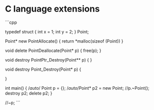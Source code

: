# C language extensions

´´´cpp

 typedef struct   {
 int x = 1;
 int y = 2;
} Point;

Point* new PointAllocate()
{
  return *malloc(sizeof (Point))
}

void delete PointDeallocate(Point* p)
{
   free(p);
}

void destroy PointPtr_Destroy(Point** p)
{
}

void destroy Point_Destroy(Point* p)
{
  
}

  int main()
{
 /*auto*/ Point p = {};
 /*auto*/Point* p2 = new Point;
 //p.~Point();
 destroy p2;
 delete p2;
}


//~p;
´´´

